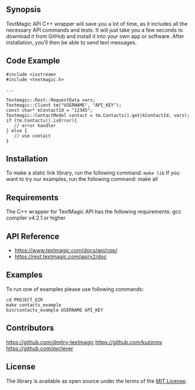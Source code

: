 ## Synopsis

TextMagic API C++ wrapper will save you a lot of time, as it includes all the necessary API commands and tests. It will just take you a few seconds to download it from GitHub and install it into your own app or software. After installation, you’ll then be able to send text messages.

<!---
sms api for C++
C++ api to send sms
C++ sms api
send sms from C++
C++ send sms messages
C++ library send sms messages
-->

## Code Example
```
#include <iostream>  
#include <textmagic.h>

...
 
Textmagic::Rest::RequestData vars;  
Textmagic::Client tm("USERNAME", "API_KEY");  
const char* kContactId = "12345";  
Textmagic::ContactModel contact = tm.Contacts().get(kContactId, vars);  
if (tm.Contacts().isError){  
   // error handler
} else {  
   // use contact 
}  
```

## Installation
To make a static link library, run the following command:
   ``` make lib ```
If you want to try our examples, run the following command:
    make all
    
## Requirements
The C++ wrapper for TextMagic API has the following requirements:
gcc compiler v4.2.1 or higher

## API Reference
* https://www.textmagic.com/docs/api/cpp/
* https://rest.textmagic.com/api/v2/doc

## Examples
To run one of examples please use following commands:
```
cd PROJECT_DIR
make contacts_example
bin/contacts_example USERNAME API_KEY
```

## Contributors
https://github.com/dmitry-textmagic
https://github.com/kuzinmv
https://github.com/pvclever


## License

The library is available as open source under the terms of the [MIT License](http://opensource.org/licenses/MIT).